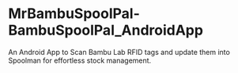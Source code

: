 # MrBambuSpoolPal-BambuSpoolPal_AndroidApp
An Android App to Scan Bambu Lab RFID tags and update them into Spoolman for effortless stock management.
